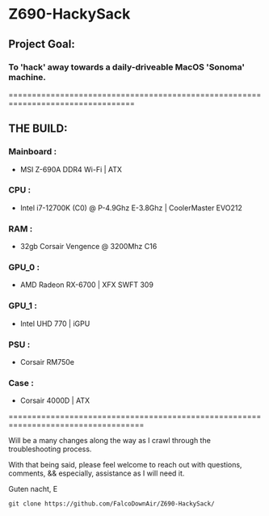 # Z690-HackySack

## Project Goal:
  ### To 'hack' away towards a daily-driveable MacOS 'Sonoma' machine.

=================================================================================

## THE BUILD: 

### Mainboard :
  - MSI Z-690A DDR4 Wi-Fi | ATX

### CPU :
  - Intel i7-12700K (C0) @ P-4.9Ghz E-3.8Ghz | CoolerMaster EVO212

### RAM :
  - 32gb Corsair Vengence @ 3200Mhz C16

### GPU_0 :
  - AMD Radeon RX-6700 | XFX SWFT 309
### GPU_1 :
- Intel UHD 770 | iGPU 

### PSU :
 - Corsair RM750e

### Case :
  - Corsair 4000D | ATX

===================================================================================

Will be a many changes along the way as I crawl through the troubleshooting process.

With that being said, please feel welcome to reach out with questions, comments, &&
especially, assistance as I will need it.

Guten nacht,
E

~~~~~~~~~~~~~~~~~~~~~~~~~~~~~~~~~~~~~~~~~~~~~~~~~~~~~~~~~~~
git clone https://github.com/FalcoDownAir/Z690-HackySack/
~~~~~~~~~~~~~~~~~~~~~~~~~~~~~~~~~~~~~~~~~~~~~~~~~~~~~~~~~~~
